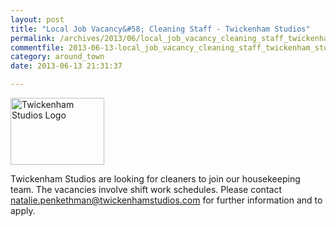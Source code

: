 ```yaml
---
layout: post
title: "Local Job Vacancy&#58; Cleaning Staff - Twickenham Studios"
permalink: /archives/2013/06/local_job_vacancy_cleaning_staff_twickenham_studio_1.html
commentfile: 2013-06-13-local_job_vacancy_cleaning_staff_twickenham_studio_1
category: around_town
date: 2013-06-13 21:31:37

---
```


<a href="/assets/images/2013/TwickenhamStudios_Logo.png" title="See larger version of - Twickenham Studios Logo"><img src="/assets/images/2013/TwickenhamStudios_Logo_thumb.png" width="150" height="107" alt="Twickenham Studios Logo" class="right"/></a>

Twickenham Studios are looking for cleaners to join our housekeeping team. The vacancies involve shift work schedules. Please contact natalie.penkethman@twickenhamstudios.com for further information and to apply.
